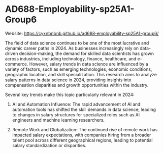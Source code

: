 # AD688-Employability-sp25A1-Group6
Website: https://cyxnbnbnb.github.io/ad688-employability-sp25A1-group6/

The field of data science continues to be one of the most lucrative and dynamic career paths in 2024. As businesses increasingly rely on data-driven decision-making, the demand for skilled data scientists has grown across industries, including technology, finance, healthcare, and e-commerce. However, salary trends in data science are influenced by a variety of factors, such as emerging technologies, economic conditions, geographic location, and skill specialization. This research aims to analyze salary patterns in data science in 2024, providing insights into compensation disparities and growth opportunities within the industry.


Several key trends make this topic particularly relevant in 2024:

1. AI and Automation Influence: The rapid advancement of AI and automation tools has shifted the skill demands in data science, leading to changes in salary structures for specialized roles such as AI engineers and machine learning researchers.

2. Remote Work and Globalization: The continued rise of remote work has impacted salary expectations, with companies hiring from a broader talent pool across different geographical regions, leading to potential salary standardization or disparities.